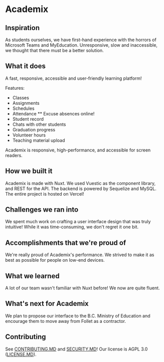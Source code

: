 # Academix

## Inspiration
As students ourselves, we have first-hand experience with the horrors of Microsoft Teams and MyEducation. Unresponsive, slow and inaccessible, we thought that there must be a better solution.

## What it does 

A fast, responsive, accessible and user-friendly learning platform!

Features:
* Classes
* Assignments
* Schedules
* Attendance
** Excuse absences online!
* Student record
* Chats with other students
* Graduation progress
* Volunteer hours
* Teaching material upload

Academix is responsive, high-performance, and accessible for screen readers.

## How we built it

Academix is made with Nuxt. We used Vuestic as the component library, and REST for the API. The backend is powered by Sequelize and MySQL. The entire project is hosted on Vercel!

## Challenges we ran into

We spent much work on crafting a user interface design that was truly intuitive! While it was time-consuming, we don't regret it one bit.

## Accomplishments that we're proud of

We're really proud of Academix's performance. We strived to make it as best as possible for people on low-end devices.

## What we learned

A lot of our team wasn't familiar with Nuxt before! We now are quite fluent.

## What's next for Academix

We plan to propose our interface to the B.C. Ministry of Education and encourage them to move away from Follet as a contractor.

## Contributing
See [CONTRIBUTING.MD](CONTRIBUTING.MD) and [SECURITY.MD](SECURITY.MD)! Our license is AGPL 3.0 ([LICENSE.MD](LICENSE.MD)).


